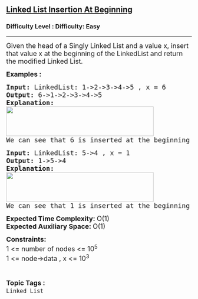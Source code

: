 <h2><a href="https://www.geeksforgeeks.org/problems/linked-list-insertion-at-beginning/1?page=1&category=Linked%20List&sortBy=difficulty">Linked List Insertion At Beginning</a></h2><h3>Difficulty Level : Difficulty: Easy</h3><hr><div class="problems_problem_content__Xm_eO"><p><span style="font-size: 18px;">Given the head of a Singly Linked List and a value x, insert that value x at the beginning of the LinkedList and return the modified Linked List.</span></p>
<p><span style="font-size: 18px;"><strong>Examples :</strong></span></p>
<pre><span style="font-size: 18px;"><strong>Input: </strong>LinkedList: 1-&gt;2-&gt;3-&gt;4-&gt;5 , x = 6
<strong>Output: </strong>6-&gt;1-&gt;2-&gt;3-&gt;4-&gt;5<strong>
Explanation: <br><img src="https://media.geeksforgeeks.org/img-practice/prod/addEditProblem/869719/Web/Other/blobid0_1720520025.png" width="400" height="80"><br></strong>We can see that 6 is inserted at the beginning of the linkedlist<strong>.</strong></span>
</pre>
<pre><span style="font-size: 18px;"><strong>Input: </strong>LinkedList: 5-&gt;4 , x = 1<br></span><span style="font-size: 18px;"><strong>Output: </strong>1-&gt;5-&gt;4<br><strong>Explanation: <br><img src="https://media.geeksforgeeks.org/img-practice/prod/addEditProblem/869719/Web/Other/blobid1_1720520049.png" width="400" height="80"><br></strong>We can see that 1 is inserted at the beginning of the linkedlist<strong style="font-family: -apple-system, BlinkMacSystemFont, 'Segoe UI', Roboto, Oxygen, Ubuntu, Cantarell, 'Open Sans', 'Helvetica Neue', sans-serif;">.</strong><strong><br></strong></span></pre>
<p><span style="font-size: 18px;"><strong>Expected Time Complexity:&nbsp;</strong>O(1)<br><strong>Expected Auxiliary Space:&nbsp;</strong>O(1)</span></p>
<p><span style="font-size: 18px;"><strong>Constraints:</strong><br>1 &lt;= number of nodes &lt;= 10<sup>5<br></sup>1 &lt;= node-&gt;data , x &lt;= 10<sup>3</sup><sup><br></sup></span></p></div><br><p><span style=font-size:18px><strong>Topic Tags : </strong><br><code>Linked List</code>&nbsp;